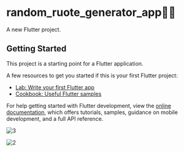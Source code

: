 # random_ruote_generator_app👨‍⚖️

A new Flutter project.

## Getting Started

This project is a starting point for a Flutter application.

A few resources to get you started if this is your first Flutter project:

- [Lab: Write your first Flutter app](https://docs.flutter.dev/get-started/codelab)
- [Cookbook: Useful Flutter samples](https://docs.flutter.dev/cookbook)

For help getting started with Flutter development, view the
[online documentation](https://docs.flutter.dev/), which offers tutorials,
samples, guidance on mobile development, and a full API reference.

![3](https://github.com/SE-LAPS/Random-Quote-Generator/assets/87580847/b48b2f4b-88ca-428f-9c4b-c2ec4b324ac2)

![2](https://github.com/SE-LAPS/Random-Quote-Generator/assets/87580847/eab0bac3-f5ea-416e-b44d-d25ec8463038)
